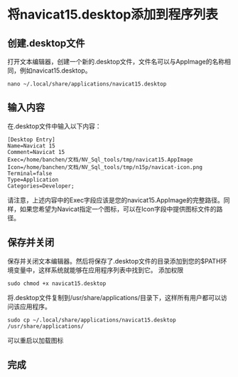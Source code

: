 # 将navicat15.desktop添加到程序列表

## 创建.desktop文件

打开文本编辑器，创建一个新的.desktop文件，文件名可以与AppImage的名称相同，例如navicat15.desktop。
```
nano ~/.local/share/applications/navicat15.desktop
```

## 输入内容
在.desktop文件中输入以下内容：
```
[Desktop Entry]
Name=Navicat 15
Comment=Navicat 15
Exec=/home/banchen/文档/NV_Sql_tools/tmp/navicat15.AppImage   
Icon=/home/banchen/文档/NV_Sql_tools/tmp/n15p/navicat-icon.png
Terminal=false
Type=Application
Categories=Developer;
```

请注意，上述内容中的Exec字段应该是您的navicat15.AppImage的完整路径。同样，如果您希望为Navicat指定一个图标，可以在Icon字段中提供图标文件的路径。
## 保存并关闭

保存并关闭文本编辑器。然后将保存了.desktop文件的目录添加到您的$PATH环境变量中，这样系统就能够在应用程序列表中找到它。
添加权限
```
sudo chmod +x navicat15.desktop
```

将.desktop文件复制到/usr/share/applications/目录下，这样所有用户都可以访问该应用程序。
```
sudo cp ~/.local/share/applications/navicat15.desktop /usr/share/applications/
```

可以重启以加载图标
## 完成
